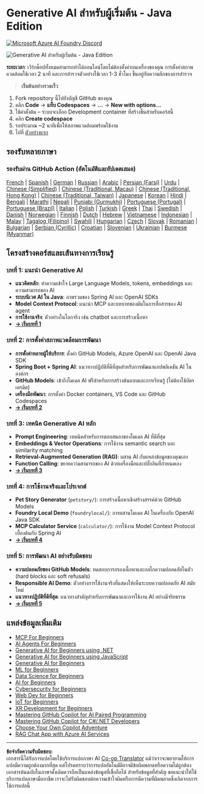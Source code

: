 <!--
CO_OP_TRANSLATOR_METADATA:
{
  "original_hash": "90ac762d40c6db51b8081cdb3e49e9db",
  "translation_date": "2025-08-28T21:41:20+00:00",
  "source_file": "README.md",
  "language_code": "th"
}
-->
# Generative AI สำหรับผู้เริ่มต้น - Java Edition
[![Microsoft Azure AI Foundry Discord](https://dcbadge.limes.pink/api/server/ByRwuEEgH4)](https://discord.com/invite/ByRwuEEgH4)

![Generative AI สำหรับผู้เริ่มต้น - Java Edition](../../translated_images/beg-genai-series.8b48be9951cc574c25f8a3accba949bfd03c2f008e2c613283a1b47316fbee68.th.png)

**ระยะเวลา**: เวิร์กช็อปทั้งหมดสามารถทำได้ออนไลน์โดยไม่ต้องตั้งค่าบนเครื่องของคุณ การตั้งค่าสภาพแวดล้อมใช้เวลา 2 นาที และการสำรวจตัวอย่างใช้เวลา 1-3 ชั่วโมง ขึ้นอยู่กับความลึกของการสำรวจ

> **เริ่มต้นอย่างรวดเร็ว**

1. Fork repository นี้ไปยังบัญชี GitHub ของคุณ
2. คลิก **Code** → **แท็บ Codespaces** → **...** → **New with options...**
3. ใช้ค่าตั้งต้น – ระบบจะเลือก Development container ที่สร้างขึ้นสำหรับคอร์สนี้
4. คลิก **Create codespace**
5. รอประมาณ ~2 นาทีเพื่อให้สภาพแวดล้อมพร้อมใช้งาน
6. ไปที่ [ตัวอย่างแรก](./02-SetupDevEnvironment/README.md#step-2-create-a-github-personal-access-token)

## รองรับหลายภาษา

### รองรับผ่าน GitHub Action (อัตโนมัติและอัปเดตเสมอ)

[French](../fr/README.md) | [Spanish](../es/README.md) | [German](../de/README.md) | [Russian](../ru/README.md) | [Arabic](../ar/README.md) | [Persian (Farsi)](../fa/README.md) | [Urdu](../ur/README.md) | [Chinese (Simplified)](../zh/README.md) | [Chinese (Traditional, Macau)](../mo/README.md) | [Chinese (Traditional, Hong Kong)](../hk/README.md) | [Chinese (Traditional, Taiwan)](../tw/README.md) | [Japanese](../ja/README.md) | [Korean](../ko/README.md) | [Hindi](../hi/README.md) | [Bengali](../bn/README.md) | [Marathi](../mr/README.md) | [Nepali](../ne/README.md) | [Punjabi (Gurmukhi)](../pa/README.md) | [Portuguese (Portugal)](../pt/README.md) | [Portuguese (Brazil)](../br/README.md) | [Italian](../it/README.md) | [Polish](../pl/README.md) | [Turkish](../tr/README.md) | [Greek](../el/README.md) | [Thai](./README.md) | [Swedish](../sv/README.md) | [Danish](../da/README.md) | [Norwegian](../no/README.md) | [Finnish](../fi/README.md) | [Dutch](../nl/README.md) | [Hebrew](../he/README.md) | [Vietnamese](../vi/README.md) | [Indonesian](../id/README.md) | [Malay](../ms/README.md) | [Tagalog (Filipino)](../tl/README.md) | [Swahili](../sw/README.md) | [Hungarian](../hu/README.md) | [Czech](../cs/README.md) | [Slovak](../sk/README.md) | [Romanian](../ro/README.md) | [Bulgarian](../bg/README.md) | [Serbian (Cyrillic)](../sr/README.md) | [Croatian](../hr/README.md) | [Slovenian](../sl/README.md) | [Ukrainian](../uk/README.md) | [Burmese (Myanmar)](../my/README.md)

## โครงสร้างคอร์สและเส้นทางการเรียนรู้

### **บทที่ 1: แนะนำ Generative AI**
- **แนวคิดหลัก**: ทำความเข้าใจ Large Language Models, tokens, embeddings และความสามารถของ AI
- **ระบบนิเวศ AI ใน Java**: ภาพรวมของ Spring AI และ OpenAI SDKs
- **Model Context Protocol**: แนะนำ MCP และบทบาทของมันในการสื่อสารของ AI agent
- **การใช้งานจริง**: ตัวอย่างในโลกจริง เช่น chatbot และการสร้างเนื้อหา
- **[→ เริ่มบทที่ 1](./01-IntroToGenAI/README.md)**

### **บทที่ 2: การตั้งค่าสภาพแวดล้อมการพัฒนา**
- **การตั้งค่าหลายผู้ให้บริการ**: ตั้งค่า GitHub Models, Azure OpenAI และ OpenAI Java SDK
- **Spring Boot + Spring AI**: แนวทางปฏิบัติที่ดีที่สุดสำหรับการพัฒนาแอปพลิเคชัน AI ในองค์กร
- **GitHub Models**: เข้าถึงโมเดล AI ฟรีสำหรับการสร้างต้นแบบและการเรียนรู้ (ไม่ต้องใช้บัตรเครดิต)
- **เครื่องมือพัฒนา**: การตั้งค่า Docker containers, VS Code และ GitHub Codespaces
- **[→ เริ่มบทที่ 2](./02-SetupDevEnvironment/README.md)**

### **บทที่ 3: เทคนิค Generative AI หลัก**
- **Prompt Engineering**: เทคนิคสำหรับการตอบสนองของโมเดล AI ที่ดีที่สุด
- **Embeddings & Vector Operations**: การใช้งาน semantic search และ similarity matching
- **Retrieval-Augmented Generation (RAG)**: ผสาน AI กับแหล่งข้อมูลของคุณเอง
- **Function Calling**: ขยายความสามารถของ AI ด้วยเครื่องมือและปลั๊กอินที่กำหนดเอง
- **[→ เริ่มบทที่ 3](./03-CoreGenerativeAITechniques/README.md)**

### **บทที่ 4: การใช้งานจริงและโปรเจกต์**
- **Pet Story Generator** (`petstory/`): การสร้างเนื้อหาเชิงสร้างสรรค์ด้วย GitHub Models
- **Foundry Local Demo** (`foundrylocal/`): การผสานโมเดล AI ในเครื่องกับ OpenAI Java SDK
- **MCP Calculator Service** (`calculator/`): การใช้งาน Model Context Protocol เบื้องต้นกับ Spring AI
- **[→ เริ่มบทที่ 4](./04-PracticalSamples/README.md)**

### **บทที่ 5: การพัฒนา AI อย่างรับผิดชอบ**
- **ความปลอดภัยของ GitHub Models**: ทดสอบการกรองเนื้อหาและกลไกความปลอดภัยในตัว (hard blocks และ soft refusals)
- **Responsible AI Demo**: ตัวอย่างการใช้งานจริงที่แสดงให้เห็นระบบความปลอดภัย AI สมัยใหม่
- **แนวทางปฏิบัติที่ดีที่สุด**: แนวทางสำคัญสำหรับการพัฒนาและการใช้งาน AI อย่างมีจริยธรรม
- **[→ เริ่มบทที่ 5](./05-ResponsibleGenAI/README.md)**

## แหล่งข้อมูลเพิ่มเติม

- [MCP For Beginners](https://github.com/microsoft/mcp-for-beginners)
- [AI Agents For Beginners](https://github.com/microsoft/ai-agents-for-beginners)
- [Generative AI for Beginners using .NET](https://github.com/microsoft/Generative-AI-for-beginners-dotnet)
- [Generative AI for Beginners using JavaScript](https://github.com/microsoft/generative-ai-with-javascript)
- [Generative AI for Beginners](https://github.com/microsoft/generative-ai-for-beginners)
- [ML for Beginners](https://aka.ms/ml-beginners)
- [Data Science for Beginners](https://aka.ms/datascience-beginners)
- [AI for Beginners](https://aka.ms/ai-beginners)
- [Cybersecurity for Beginners](https://github.com/microsoft/Security-101)
- [Web Dev for Beginners](https://aka.ms/webdev-beginners)
- [IoT for Beginners](https://aka.ms/iot-beginners)
- [XR Development for Beginners](https://github.com/microsoft/xr-development-for-beginners)
- [Mastering GitHub Copilot for AI Paired Programming](https://aka.ms/GitHubCopilotAI)
- [Mastering GitHub Copilot for C#/.NET Developers](https://github.com/microsoft/mastering-github-copilot-for-dotnet-csharp-developers)
- [Choose Your Own Copilot Adventure](https://github.com/microsoft/CopilotAdventures)
- [RAG Chat App with Azure AI Services](https://github.com/Azure-Samples/azure-search-openai-demo-java)

---

**ข้อจำกัดความรับผิดชอบ**:  
เอกสารนี้ได้รับการแปลโดยใช้บริการแปลภาษา AI [Co-op Translator](https://github.com/Azure/co-op-translator) แม้ว่าเราจะพยายามให้การแปลมีความถูกต้องมากที่สุด แต่โปรดทราบว่าการแปลอัตโนมัติอาจมีข้อผิดพลาดหรือความไม่ถูกต้อง เอกสารต้นฉบับในภาษาดั้งเดิมควรถือเป็นแหล่งข้อมูลที่เชื่อถือได้ สำหรับข้อมูลที่สำคัญ ขอแนะนำให้ใช้บริการแปลภาษามืออาชีพ เราจะไม่รับผิดชอบต่อความเข้าใจผิดหรือการตีความที่ผิดพลาดซึ่งเกิดจากการใช้การแปลนี้